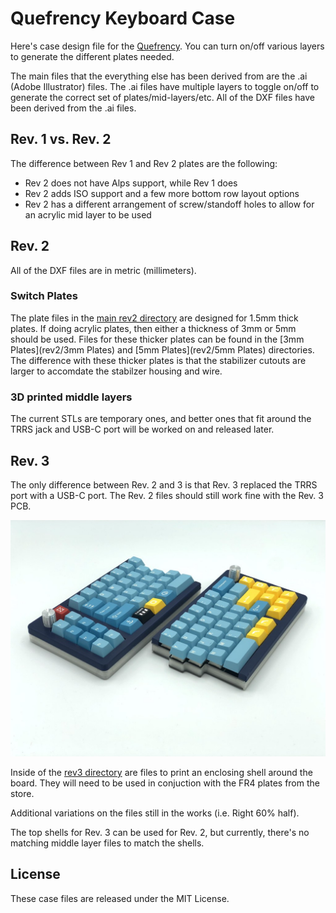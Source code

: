 Quefrency Keyboard Case
=======================

Here's case design file for the [Quefrency](https://keeb.io/products/quefrency-60-split-staggered-keyboard). You can turn on/off various layers to generate the different plates needed.

The main files that the everything else has been derived from are the .ai (Adobe Illustrator) files. The .ai files have multiple layers to toggle on/off to generate the correct set of plates/mid-layers/etc. All of the DXF files have been derived from the .ai files.

## Rev. 1 vs. Rev. 2

The difference between Rev 1 and Rev 2 plates are the following:

- Rev 2 does not have Alps support, while Rev 1 does
- Rev 2 adds ISO support and a few more bottom row layout options
- Rev 2 has a different arrangement of screw/standoff holes to allow for an acrylic mid layer to be used

## Rev. 2

All of the DXF files are in metric (millimeters).

### Switch Plates
The plate files in the [main rev2 directory](rev2/) are designed for 1.5mm thick plates. If doing acrylic plates, then either a thickness of 3mm or 5mm should be used. Files for these thicker plates can be found in the [3mm Plates](rev2/3mm Plates) and [5mm Plates](rev2/5mm Plates) directories. The difference with these thicker plates is that the stabilizer cutouts are larger to accomdate the stabilzer housing and wire.

### 3D printed middle layers
The current STLs are temporary ones, and better ones that fit around the TRRS jack and USB-C port will be worked on and released later.

## Rev. 3

The only difference between Rev. 2 and 3 is that Rev. 3 replaced the TRRS port with a USB-C port. The Rev. 2 files should still work fine with the Rev. 3 PCB.

![](images/rev3-shells.jpeg)

Inside of the [rev3 directory](rev3/) are files to print an enclosing shell around the board. They will need to be used in conjuction with the FR4 plates from the store.

Additional variations on the files still in the works (i.e. Right 60% half).

The top shells for Rev. 3 can be used for Rev. 2, but currently, there's no matching middle layer files to match the shells.

License
-------
These case files are released under the MIT License.
